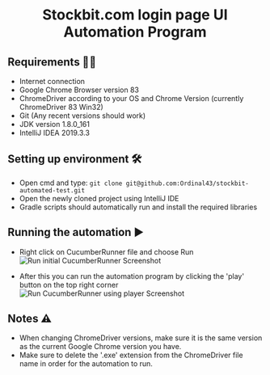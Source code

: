 <h1 align="center">Stockbit.com login page UI Automation Program</h1>

## Requirements 🧑‍💻
- Internet connection
- Google Chrome Browser version 83
- ChromeDriver according to your OS and Chrome Version (currently ChromeDriver 83 Win32) 
- Git (Any recent versions should work)
- JDK version 1.8.0_161
- IntelliJ IDEA 2019.3.3

## Setting up environment 🛠
- Open cmd and type: `git clone git@github.com:Ordinal43/stockbit-automated-test.git`
- Open the newly cloned project using IntelliJ IDE
- Gradle scripts should automatically run and install the required libraries

## Running the automation ▶️
- Right click on CucumberRunner file and choose Run
&nbsp;
![Run initial CucumberRunner Screenshot](https://i.ibb.co/y6H49V8/image.png)

- After this you can run the automation program by clicking the 'play' button on the top right corner
&nbsp;
![Run CucumberRunner using player Screenshot](https://i.ibb.co/MMG2dyT/image.png)

## Notes ⚠️
- When changing ChromeDriver versions, make sure it is the same version as the current Google Chrome version you have.
- Make sure to delete the '.exe' extension from the ChromeDriver file name in order for the automation to run.
